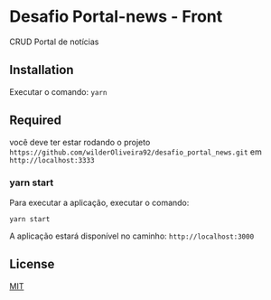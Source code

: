 # Desafio Portal-news - Front

CRUD Portal de notícias

## Installation

Executar o  comando: `yarn`

## Required

você deve ter estar rodando o projeto `https://github.com/wilderOliveira92/desafio_portal_news.git` em `http://localhost:3333`

### yarn start

Para executar a aplicação, executar o comando:

```
yarn start
```

A aplicação estará disponível no caminho: `http://localhost:3000`

## License
[MIT](https://choosealicense.com/licenses/mit/)
